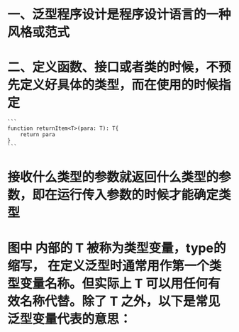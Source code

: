 # 一、泛型程序设计是程序设计语言的一种风格或范式
# 二、定义函数、接口或者类的时候，不预先定义好具体的类型，而在使用的时候指定

    ```
    function returnItem<T>(para: T): T{
        return para
    }
    ```
# 接收什么类型的参数就返回什么类型的参数，即在运行传入参数的时候才能确定类型

# 图中 <T> 内部的 T 被称为类型变量，type的缩写， 在定义泛型时通常用作第一个类型变量名称。但实际上 T 可以用任何有效名称代替。除了 T 之外，以下是常见泛型变量代表的意思：